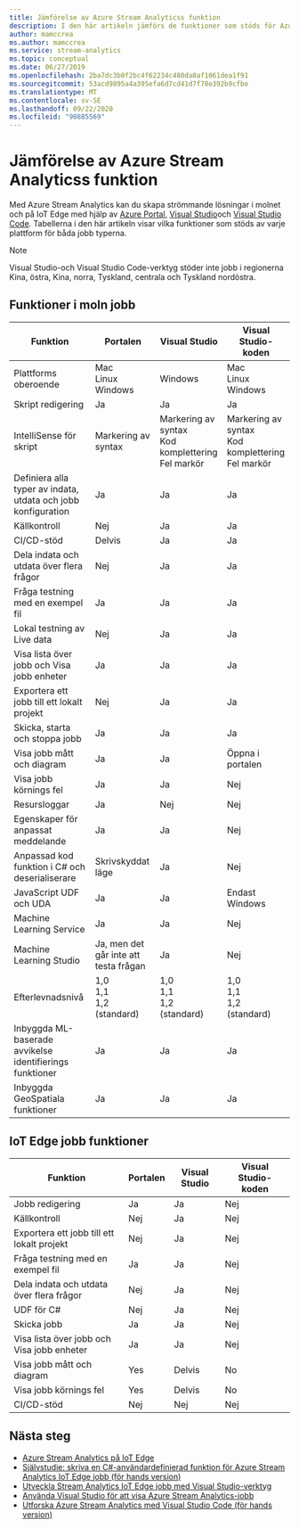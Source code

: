 ```yaml
---
title: Jämförelse av Azure Stream Analyticss funktion
description: I den här artikeln jämförs de funktioner som stöds för Azure Stream Analytics moln-och IoT Edges jobb i Azure Portal, Visual Studio och Visual Studio Code.
author: mamccrea
ms.author: mamccrea
ms.service: stream-analytics
ms.topic: conceptual
ms.date: 06/27/2019
ms.openlocfilehash: 2ba7dc3b0f2bc4f62234c480da0af1061dea1f91
ms.sourcegitcommit: 53acd9895a4a395efa6d7cd41d7f78e392b9cfbe
ms.translationtype: MT
ms.contentlocale: sv-SE
ms.lasthandoff: 09/22/2020
ms.locfileid: "90885569"
---
```

# <a name="azure-stream-analytics-feature-comparison"></a>Jämförelse av Azure Stream Analyticss funktion

Med Azure Stream Analytics kan du skapa strömmande lösningar i molnet och på IoT Edge med hjälp av [Azure Portal](stream-analytics-quick-create-portal.md), [Visual Studio](stream-analytics-quick-create-vs.md)och [Visual Studio Code](quick-create-visual-studio-code.md). Tabellerna i den här artikeln visar vilka funktioner som stöds av varje plattform för båda jobb typerna.

> [!NOTE]
> Visual Studio-och Visual Studio Code-verktyg stöder inte jobb i regionerna Kina, östra, Kina, norra, Tyskland, centrala och Tyskland nordöstra.

## <a name="cloud-job-features"></a>Funktioner i moln jobb


|Funktion  |Portalen  |Visual Studio  |Visual Studio-koden  |
|---------|---------|---------|---------|
|Plattforms oberoende     |Mac</br>Linux</br>Windows         |Windows        |Mac</br>Linux</br>Windows          |
|Skript redigering     |Ja         |Ja         |Ja         |
|IntelliSense för skript     |Markering av syntax         |Markering av syntax</br>Kod komplettering</br>Fel markör         |Markering av syntax</br>Kod komplettering</br>Fel markör         |
|Definiera alla typer av indata, utdata och jobb konfiguration     |Ja         |Ja         |Ja         |
|Källkontroll     |Nej         |Ja         |Ja         |
|CI/CD-stöd     |Delvis         |Ja         |Ja         |
|Dela indata och utdata över flera frågor     |Nej         |Ja         |Ja         |
|Fråga testning med en exempel fil     |Ja         |Ja        |Ja         |
|Lokal testning av Live data     |Nej         |Ja       |Ja      |
|Visa lista över jobb och Visa jobb enheter     |Ja         |Ja        |Ja         |
|Exportera ett jobb till ett lokalt projekt     |Nej         |Ja         |Ja         |
|Skicka, starta och stoppa jobb     |Ja         |Ja         |Ja         |
|Visa jobb mått och diagram     |Ja         |Ja         |Öppna i portalen         |
|Visa jobb körnings fel     |Ja         |Ja         |Nej         |
|Resursloggar     |Ja         |Nej         |Nej         |
|Egenskaper för anpassat meddelande     |Ja         |Ja         |Nej       |
|Anpassad kod funktion i C# och deserialiserare|Skrivskyddat läge|Ja|Nej|
|JavaScript UDF och UDA     |Ja         |Ja         |Endast Windows         |
|Machine Learning Service     |Ja        |Ja         |Nej         |
|Machine Learning Studio     |Ja, men det går inte att testa frågan        |Ja |Nej         |
|Efterlevnadsnivå     |1,0</br>1,1</br>1,2 (standard)         |1,0</br>1,1</br>1,2 (standard)           |1,0</br>1,1</br>1,2 (standard)           |
|Inbyggda ML-baserade avvikelse identifierings funktioner     |Ja         |Ja         |Ja         |
|Inbyggda GeoSpatiala funktioner     |Ja         |Ja         |Ja         |



## <a name="iot-edge-job-features"></a>IoT Edge jobb funktioner

|Funktion  |Portalen  |Visual Studio  |Visual Studio-koden  |
|---------|---------|---------|---------|
|Jobb redigering     |Ja         |Ja         |Nej         |
|Källkontroll     |Nej         |Ja         |Nej         |
|Exportera ett jobb till ett lokalt projekt     |Nej         |Ja         |Nej         |
|Fråga testning med en exempel fil     |Ja         |Ja         |Nej         |
|Dela indata och utdata över flera frågor     |Nej         |Ja         |Nej         |
|UDF för C#     |Nej         |Ja         |Nej         |
|Skicka jobb     |Ja         |Ja         |Nej         |
|Visa lista över jobb och Visa jobb enheter     |Ja         |Ja         |Nej         |
|Visa jobb mått och diagram     |Yes         |Delvis         |No         |
|Visa jobb körnings fel     |Yes         |Delvis         |No         |
|CI/CD-stöd     |Nej         |Nej         |Nej         |


## <a name="next-steps"></a>Nästa steg

* [Azure Stream Analytics på IoT Edge](stream-analytics-edge.md)
* [Självstudie: skriva en C#-användardefinierad funktion för Azure Stream Analytics IoT Edge jobb (för hands version)](stream-analytics-edge-csharp-udf.md)
* [Utveckla Stream Analytics IoT Edge jobb med Visual Studio-verktyg](stream-analytics-tools-for-visual-studio-edge-jobs.md)
* [Använda Visual Studio för att visa Azure Stream Analytics-jobb](stream-analytics-vs-tools.md)
* [Utforska Azure Stream Analytics med Visual Studio Code (för hands version)](visual-studio-code-explore-jobs.md)


